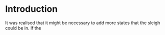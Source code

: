 # Introduction

It was realised that it might be necessary to add more states that the sleigh
could be in.
If the 